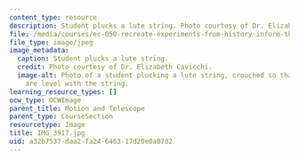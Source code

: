 ```yaml
---
content_type: resource
description: Student plucks a lute string. Photo courtesy of Dr. Elizabeth Cavicchi.
file: /media/courses/ec-050-recreate-experiments-from-history-inform-the-future-from-the-past-galileo-january-iap-2010/a32b7537daa2fa24646317d20e0a8782_IMG_3917.jpg
file_type: image/jpeg
image_metadata:
  caption: Student plucks a lute string.
  credit: Photo courtesy of Dr. Elizabeth Cavicchi.
  image-alt: Photo of a student plucking a lute string, crouched so that her eyes
    are level with the string.
learning_resource_types: []
ocw_type: OCWImage
parent_title: Motion and Telescope
parent_type: CourseSection
resourcetype: Image
title: IMG_3917.jpg
uid: a32b7537-daa2-fa24-6463-17d20e0a8782
---
```

